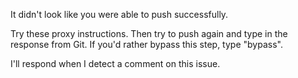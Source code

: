 It didn't look like you were able to push successfully.

Try these proxy instructions. Then try to push again and type in the response from Git. If you'd rather bypass this step, type "bypass".

I'll respond when I detect a comment on this issue. 